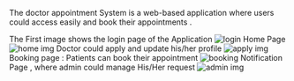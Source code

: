 The doctor appointment System is a web-based application where users could access easily and book their appointments .

 The First image shows the login page of the Application
![login](https://github.com/Raviravi19/doctorAppointment/assets/104505837/b4529961-068d-454c-854b-3a4af3b7c458)
Home Page 
![home  img](https://github.com/Raviravi19/doctorAppointment/assets/104505837/87a277d4-c583-4b75-a371-af41596826b2)
Doctor could apply and update his/her profile 
![apply img](https://github.com/Raviravi19/doctorAppointment/assets/104505837/01e26ad1-5688-4208-b975-1192e297d07a)
Booking page : Patients can book their appointment 
![booking](https://github.com/Raviravi19/doctorAppointment/assets/104505837/c406729c-1cd5-4948-9050-bb1c6431e584)
Notification Page , where admin could manage His/Her request 
![admin img](https://github.com/Raviravi19/doctorAppointment/assets/104505837/779edb64-7ef9-4d6e-8928-27d3fdf2f31e)


